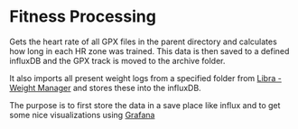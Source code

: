 # Fitness Processing
Gets the heart rate of all GPX files in the parent directory and calculates how long in each HR zone was trained. This data is then saved to a defined influxDB and the GPX track is moved to the archive folder.

It also imports all present weight logs from a specified folder from [Libra - Weight Manager](https://play.google.com/store/apps/details?id=net.cachapa.libra&hl=en&gl=US) and stores these into the influxDB.

The purpose is to first store the data in a save place like influx and to get some nice visualizations using [Grafana](https://grafana.com/)
